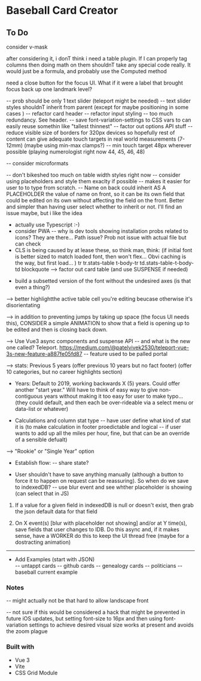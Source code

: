 # Baseball Card Creator

## To Do

consider v-mask

after considering it, i donT think i need a table plugin. If I can properly tag columns then doing math on them shouldnT take any special code really. It would just be a formula, and probably use the Computed method

need a close button for the focus UI.
What if it were a label that brought focus back up one landmark level?

-- prob should be only 1 text slider (teleport might be needed)
-- text slider styles shouldnT inherit from parent (except for maybe positioning in some cases )
-- refactor card header
-- refactor input styling -- too much redundancy. See header.
-- save font-variation-settings to CSS vars to can easily reuse somethin like "tallest thinnest"
-- factor out options API stuff
-- reduce visible size of borders for 320px devices so hopefully rest of content can give adequate touch targets in real world measurements (7-12mm) (maybe using min-max clamps?)
-- min touch target 48px wherever possible (playing numerologist right now 44, 45, 46, 48)

-- consider microformats

-- don't bikeshed too much on table width styles right now
-- consider using placeholders and style them exaclty if possible -- makes it easier for user to to type from scratch.
-- Name on back could inherit AS A PLACEHOLDER the value of name on front, so it can be its own field that could be edited on its own without affecting the field on the front. Better and simpler than having user select whether to inherit or not. I'll find an issue maybe, but i like the idea

- actually use Typescript :-)
- consider PWA -- why is dev tools showing installation probs related to icons? They are there... Path issue? Prob not issue with actual file but can check
- CLS is being caused by at lease these, so think man, think:
  (if initial font is better sized to match loaded font, then won't flex... Obvi caching is the way, but first load... )
  tr
  tr.stats-table t-body-tr
  td.stats-table-t-body-td
  blockquote
  --> factor out card table (and use SUSPENSE if needed)

* build a subsetted version of the font without the undesired axes (is that even a thing?)

--> better highlightthe active table cell you're editing beucase otherwise it's disorientating

--> in addition to preventing jumps by taking up space (the focus UI needs this), CONSIDER a simple ANIMATION to show that a field is opening up to be edited and then is closing back down.

--> Use Vue3 async components and suspense API -- and what is the new one called? Teleport. https://medium.com/@patelvivek2530/teleport-vue-3s-new-feature-a887fe05fd87 -- feature used to be palled portal

--> stats: Previous 5 years
(offer previous 10 years but no fact footer)
(offer 10 categories, but no career highlights section)

- Years: Default to 2019, working backwards X (5) years. Could offer another "start year." Will have to think of easy way to give non-contiguous years without making it too easy for user to make typo... (they could default, and then each be over-rideable via a select menu or data-list or whatever)

- Calculations and column stat type -- have user define what kind of stat it is (to make calculation in footer proedictable and logical -- if user wants to add up all the miles per hour, fine, but that can be an override of a sensible defualt)

--> "Rookie" or "Single Year" option

- Establish flow:
  -- share state?

- User shouldn't have to save anything manually (although a button to force it to happen on request can be reassuring). So when do we save to indexedDB?
  -- use blur event and see whther placeholder is showing (can select that in JS)

1.  If a value for a given field in indexedDB is null or doesn't exist, then grab the json default data for that field

2.  On X event(s) [blur with placeholder not showing] and/or at Y time(s), save fields that user changes to IDB. Do this async and, if it makes sense, have a WORKER do this to keep the UI thread free (maybe for a dostracting animation)

---

- Add Examples (start with JSON)  
  -- untappt cards
  -- github cards
  -- genealogy cards
  -- politicians
  -- baseball current example

### Notes

-- might actually not be that hard to allow landscape front

-- not sure if this would be considered a hack that might be prevented in future iOS updates, but setting font-size to 16px and then using font-variation settings to achieve desired visual size works at present and avoids the zoom plague

### Built with

- Vue 3
- Vite
- CSS Grid Module
